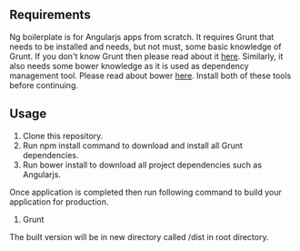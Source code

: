 <h2>Requirements</h2>
Ng boilerplate is for Angularjs apps from scratch. It requires Grunt that needs to be installed and needs, but not must, some basic knowledge of Grunt. 
If you don't know Grunt then please read about it <a href="http://gruntjs.com/">here</a>. Similarly, it also needs some bower knowledge as it is
used as dependency management tool. Please read about bower <a href="http://bower.io/">here</a>. Install both of these tools before continuing.

<h2>Usage</h2>

1. Clone this repository.
2. Run npm install command to download and install all Grunt dependencies.
3. Run bower install to download all project dependencies such as Angularjs.

Once application is completed then run following command to build your application for production.
1. Grunt

The built version will be in new directory called /dist in root directory.
